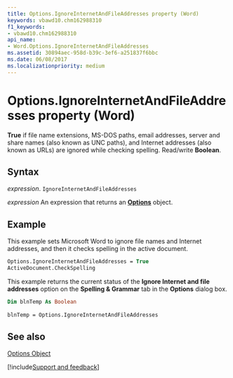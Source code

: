 ```yaml
---
title: Options.IgnoreInternetAndFileAddresses property (Word)
keywords: vbawd10.chm162988310
f1_keywords:
- vbawd10.chm162988310
api_name:
- Word.Options.IgnoreInternetAndFileAddresses
ms.assetid: 30894aec-958d-b39c-3ef6-a251837f6bbc
ms.date: 06/08/2017
ms.localizationpriority: medium
---
```



# Options.IgnoreInternetAndFileAddresses property (Word)

 **True** if file name extensions, MS-DOS paths, email addresses, server and share names (also known as UNC paths), and Internet addresses (also known as URLs) are ignored while checking spelling. Read/write **Boolean**.


## Syntax

_expression_. `IgnoreInternetAndFileAddresses`

 _expression_ An expression that returns an **[Options](Word.Options.md)** object.


## Example

This example sets Microsoft Word to ignore file names and Internet addresses, and then it checks spelling in the active document.


```vb
Options.IgnoreInternetAndFileAddresses = True 
ActiveDocument.CheckSpelling
```

This example returns the current status of the **Ignore Internet and file addresses** option on the **Spelling & Grammar** tab in the **Options** dialog box.




```vb
Dim blnTemp As Boolean 
 
blnTemp = Options.IgnoreInternetAndFileAddresses
```


## See also


[Options Object](Word.Options.md)

[!include[Support and feedback](~/includes/feedback-boilerplate.md)]